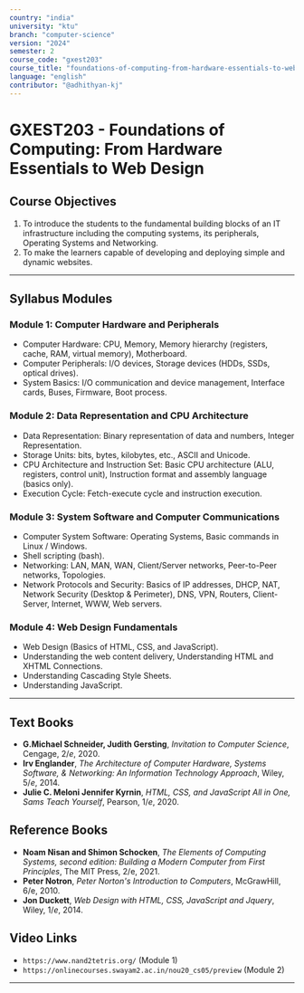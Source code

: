 ```yaml
---
country: "india"
university: "ktu"
branch: "computer-science"
version: "2024"
semester: 2
course_code: "gxest203"
course_title: "foundations-of-computing-from-hardware-essentials-to-web-design"
language: "english"
contributor: "@adhithyan-kj"
---
```


# GXEST203 - Foundations of Computing: From Hardware Essentials to Web Design

## Course Objectives
1. To introduce the students to the fundamental building blocks of an IT infrastructure including the computing systems, its peripherals, Operating Systems and Networking.
2. To make the learners capable of developing and deploying simple and dynamic websites.

---
## Syllabus Modules

### Module 1: Computer Hardware and Peripherals
- Computer Hardware: CPU, Memory, Memory hierarchy (registers, cache, RAM, virtual memory), Motherboard.
- Computer Peripherals: I/O devices, Storage devices (HDDs, SSDs, optical drives).
- System Basics: I/O communication and device management, Interface cards, Buses, Firmware, Boot process.

### Module 2: Data Representation and CPU Architecture
- Data Representation: Binary representation of data and numbers, Integer Representation.
- Storage Units: bits, bytes, kilobytes, etc., ASCII and Unicode.
- CPU Architecture and Instruction Set: Basic CPU architecture (ALU, registers, control unit), Instruction format and assembly language (basics only).
- Execution Cycle: Fetch-execute cycle and instruction execution.

### Module 3: System Software and Computer Communications
- Computer System Software: Operating Systems, Basic commands in Linux / Windows.
- Shell scripting (bash).
- Networking: LAN, MAN, WAN, Client/Server networks, Peer-to-Peer networks, Topologies.
- Network Protocols and Security: Basics of IP addresses, DHCP, NAT, Network Security (Desktop & Perimeter), DNS, VPN, Routers, Client-Server, Internet, WWW, Web servers.

### Module 4: Web Design Fundamentals
- Web Design (Basics of HTML, CSS, and JavaScript).
- Understanding the web content delivery, Understanding HTML and XHTML Connections.
- Understanding Cascading Style Sheets.
- Understanding JavaScript.

---
## Text Books
- **G.Michael Schneider, Judith Gersting**, *Invitation to Computer Science*, Cengage, $2/e$, 2020.
- **Irv Englander**, *The Architecture of Computer Hardware, Systems Software, & Networking: An Information Technology Approach*, Wiley, $5/e$, 2014.
- **Julie C. Meloni Jennifer Kyrnin**, *HTML, CSS, and JavaScript All in One, Sams Teach Yourself*, Pearson, $1/e$, 2020.

## Reference Books
- **Noam Nisan and Shimon Schocken**, *The Elements of Computing Systems, second edition: Building a Modern Computer from First Principles*, The MIT Press, 2/e, 2021.
- **Peter Notron**, *Peter Norton's Introduction to Computers*, McGrawHill, 6/e, 2010.
- **Jon Duckett**, *Web Design with HTML, CSS, JavaScript and Jquery*, Wiley, $1/e$, 2014.

## Video Links
- `https://www.nand2tetris.org/` (Module 1)
- `https://onlinecourses.swayam2.ac.in/nou20_cs05/preview` (Module 2)

---